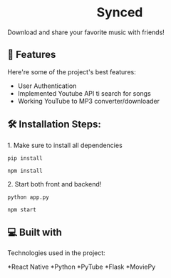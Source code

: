 <h1 align="center" id="title">Synced</h1>

<p id="description">Download and share your favorite music with friends!</p>

  
  
<h2>🧐 Features</h2>

Here're some of the project's best features:

*   User Authentication
*   Implemented Youtube API ti search for songs 
*   Working YouTube to MP3 converter/downloader


<h2>🛠️ Installation Steps:</h2>

<p>1. Make sure to install all dependencies</p>

```
pip install
```
```
npm install
```


<p>2. Start both front and backend!</p>

``` 
python app.py
```
```
npm start
```


<h2>💻 Built with</h2>

Technologies used in the project:

*React Native
*Python
*PyTube
*Flask
*MoviePy

